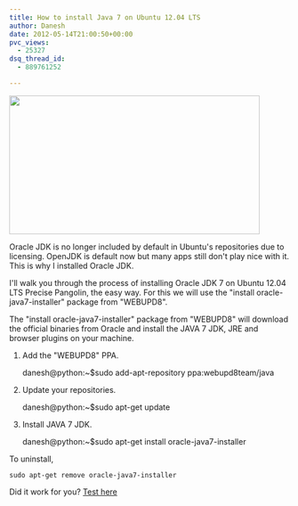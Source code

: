 ```yaml
---
title: How to install Java 7 on Ubuntu 12.04 LTS
author: Danesh
date: 2012-05-14T21:00:50+00:00
pvc_views:
  - 25327
dsq_thread_id:
  - 889761252

---
```

[<img loading="lazy" class="alignnone size-medium wp-image-2471" title="Java-7-install-check" src="/wp-content/uploads/2012/05/Java-7-install-check-450x249.png" alt="" width="450" height="249" srcset="/wp-content/uploads/2012/05/Java-7-install-check-450x249.png 450w, /wp-content/uploads/2012/05/Java-7-install-check.png 503w" sizes="(max-width: 450px) 100vw, 450px" />][1]

Oracle JDK is no longer included by default in Ubuntu's repositories due to licensing. OpenJDK is default now but many apps still don't play nice with it. This is why I installed Oracle JDK.

I'll walk you through the process of installing Oracle JDK 7 on Ubuntu 12.04 LTS Precise Pangolin, the easy way. For this we will use the "install oracle-java7-installer" package from "WEBUPD8".

The "install oracle-java7-installer" package from "WEBUPD8" will download the official binaries from Oracle and install the JAVA 7 JDK, JRE and browser plugins on your machine.

1. Add the "WEBUPD8" PPA.

    danesh@python:~$sudo add-apt-repository ppa:webupd8team/java 

2. Update your repositories.

    danesh@python:~$sudo apt-get update 

3. Install JAVA 7 JDK.

    danesh@python:~$sudo apt-get install oracle-java7-installer

To uninstall,

    sudo apt-get remove oracle-java7-installer

Did it work for you? [Test here][2]

 [1]: /wp-content/uploads/2012/05/Java-7-install-check.png
 [2]: http://www.java.com/en/download/testjava.jsp "Test your Java install"